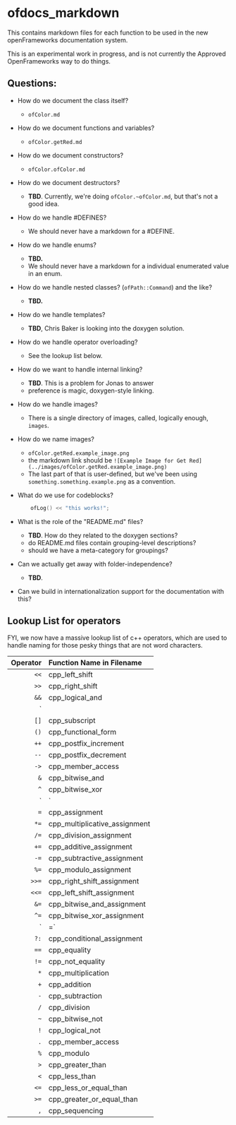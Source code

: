 # ofdocs_markdown
This contains markdown files for each function to be used in the new openFrameworks documentation system.

This is an experimental work in progress, and is not currently the Approved OpenFrameworks way to do things.

## Questions:

* How do we document the class itself?
    - `ofColor.md`
* How do we document functions and variables?
    - `ofColor.getRed.md`
* How do we document constructors?
    - `ofColor.ofColor.md`
* How do we document destructors?
    - **TBD**. Currently, we're doing `ofColor.~ofColor.md`, but that's not a good idea.
* How do we handle #DEFINES?
    - We should never have a markdown for a #DEFINE.
* How do we handle enums?
    - **TBD.**
    - We should never have a markdown for a individual enumerated value in an enum.
* How do we handle nested classes?  (`ofPath::Command`) and the like?
    - **TBD.**
* How do we handle templates?
    - **TBD**, Chris Baker is looking into the doxygen solution.
* How do we handle operator overloading?
    - See the lookup list below.
* How do we want to handle internal linking?
    - **TBD**. This is a problem for Jonas to answer
    - preference is magic, doxygen-style linking.
* How do we handle images?
    - There is a single directory of images, called, logically enough, `images`. 
* How do we name images?
    - `ofColor.getRed.example_image.png`
    - the markdown link should be `![Example Image for Get Red](../images/ofColor.getRed.example_image.png)`
    - The last part of that is user-defined, but we've been using `something.something.example.png` as a convention.
* What do we use for codeblocks?
   
    ```cpp
        ofLog() << "this works!";
    ```
* What is the role of the "README.md" files?
    - **TBD**.  How do they related to the doxygen sections?
    - do README.md files contain grouping-level descriptions?
    - should we have a meta-category for groupings?
* Can we actually get away with folder-independence?
    - **TBD**. 
* Can we build in internationalization support for the documentation with this?

## Lookup List for operators

FYI, we now have a massive lookup list of c++ operators, which are used to handle naming for those pesky things that are not word characters.


|Operator| Function Name in Filename    |
|-------:|:------------------------------|
|  `<<`  | cpp_left_shift                |
|  `>>`  | cpp_right_shift               |
|  `&&`  | cpp_logical_and               |
|  `||`  | cpp_logical_or                |
|  `[]`  | cpp_subscript                 |
|  `()`  | cpp_functional_form           |
|  `++`  | cpp_postfix_increment         |
|  `--`  | cpp_postfix_decrement         |
|  `->`  | cpp_member_access             |
|  `&`   | cpp_bitwise_and               | 
|  `^`   | cpp_bitwise_xor               |
|  `|`   | cpp_bitwise_or                | 
|  `=`   | cpp_assignment                |
|  `*=`  | cpp_multiplicative_assignment |
|  `/=`  | cpp_division_assignment       |
|  `+=`  | cpp_additive_assignment       |
|  `-=`  | cpp_subtractive_assignment    |
|  `%=`  | cpp_modulo_assignment         |
|  `>>=` | cpp_right_shift_assignment    |
|  `<<=` | cpp_left_shift_assignment     |
|  `&=`  | cpp_bitwise_and_assignment    |
|  `^=`  | cpp_bitwise_xor_assignment    |
|  `|=`  | cpp_bitwise_or_assignment     |
|  `?:`  | cpp_conditional_assignment    |
|  `==`  | cpp_equality                  |
|  `!=`  | cpp_not_equality              |
|  `*`   | cpp_multiplication            |
|  `+`   | cpp_addition                  |
|  `-`   | cpp_subtraction               |
|  `/`   | cpp_division                  |
|  `~`   | cpp_bitwise_not               |
|  `!`   | cpp_logical_not               |
|  `.`   | cpp_member_access             |
|  `%`   | cpp_modulo                    |
|  `>`   | cpp_greater_than              |
|  `<`   | cpp_less_than                 |
|  `<=`  | cpp_less_or_equal_than        |
|  `>=`  | cpp_greater_or_equal_than     |
|  `,`   | cpp_sequencing                |

